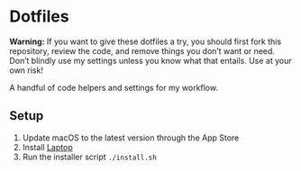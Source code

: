 # Dotfiles

**Warning:** If you want to give these dotfiles a try, you should first fork this repository, review the code, and remove things you don’t want or need. Don’t blindly use my settings unless you know what that entails. Use at your own risk!

A handful of code helpers and settings for my workflow.

## Setup

1. Update macOS to the latest version through the App Store
1. Install [Laptop](https://github.com/thoughtbot/laptop)
1. Run the installer script `./install.sh`
